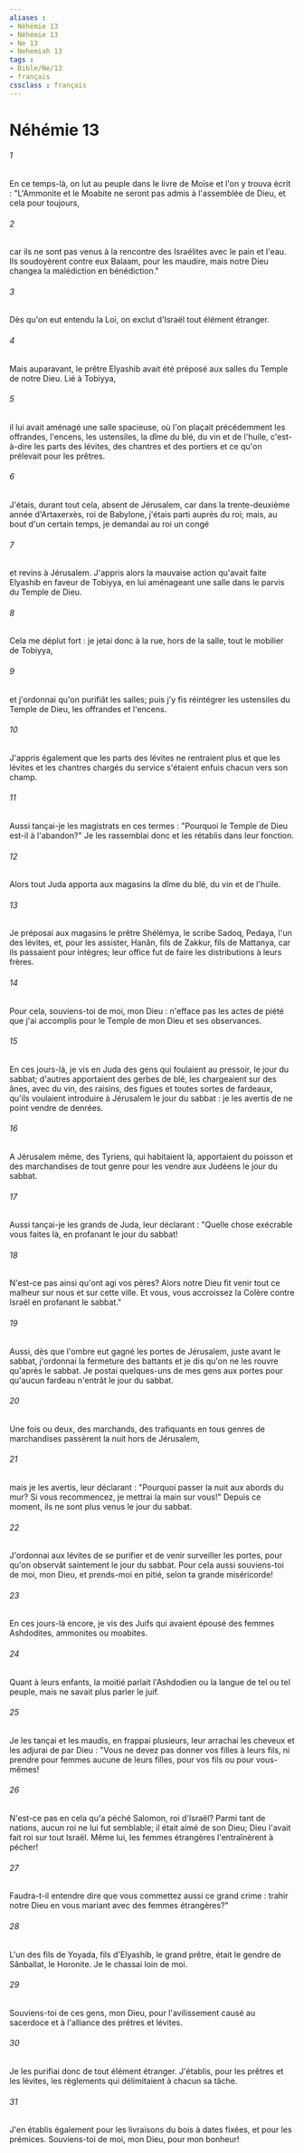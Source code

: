 ```yaml
---
aliases : 
- Néhémie 13
- Néhémie 13
- Ne 13
- Nehemiah 13
tags : 
- Bible/Ne/13
- français
cssclass : français
---
```


# Néhémie 13

###### 1
En ce temps-là, on lut au peuple dans le livre de Moïse et l'on y trouva écrit : "L'Ammonite et le Moabite ne seront pas admis à l'assemblée de Dieu, et cela pour toujours,
###### 2
car ils ne sont pas venus à la rencontre des Israélites avec le pain et l'eau. Ils soudoyèrent contre eux Balaam, pour les maudire, mais notre Dieu changea la malédiction en bénédiction."
###### 3
Dès qu'on eut entendu la Loi, on exclut d'Israël tout élément étranger.
###### 4
Mais auparavant, le prêtre Elyashib avait été préposé aux salles du Temple de notre Dieu. Lié à Tobiyya,
###### 5
il lui avait aménagé une salle spacieuse, où l'on plaçait précédemment les offrandes, l'encens, les ustensiles, la dîme du blé, du vin et de l'huile, c'est-à-dire les parts des lévites, des chantres et des portiers et ce qu'on prélevait pour les prêtres.
###### 6
J'étais, durant tout cela, absent de Jérusalem, car dans la trente-deuxième année d'Artaxerxès, roi de Babylone, j'étais parti auprès du roi; mais, au bout d'un certain temps, je demandai au roi un congé
###### 7
et revins à Jérusalem. J'appris alors la mauvaise action qu'avait faite Elyashib en faveur de Tobiyya, en lui aménageant une salle dans le parvis du Temple de Dieu.
###### 8
Cela me déplut fort : je jetai donc à la rue, hors de la salle, tout le mobilier de Tobiyya,
###### 9
et j'ordonnai qu'on purifiât les salles; puis j'y fis réintégrer les ustensiles du Temple de Dieu, les offrandes et l'encens.
###### 10
J'appris également que les parts des lévites ne rentraient plus et que les lévites et les chantres chargés du service s'étaient enfuis chacun vers son champ.
###### 11
Aussi tançai-je les magistrats en ces termes : "Pourquoi le Temple de Dieu est-il à l'abandon?" Je les rassemblai donc et les rétablis dans leur fonction.
###### 12
Alors tout Juda apporta aux magasins la dîme du blé, du vin et de l'huile.
###### 13
Je préposai aux magasins le prêtre Shélémya, le scribe Sadoq, Pedaya, l'un des lévites, et, pour les assister, Hanân, fils de Zakkur, fils de Mattanya, car ils passaient pour intègres; leur office fut de faire les distributions à leurs frères.
###### 14
Pour cela, souviens-toi de moi, mon Dieu : n'efface pas les actes de piété que j'ai accomplis pour le Temple de mon Dieu et ses observances.
###### 15
En ces jours-là, je vis en Juda des gens qui foulaient au pressoir, le jour du sabbat; d'autres apportaient des gerbes de blé, les chargeaient sur des ânes, avec du vin, des raisins, des figues et toutes sortes de fardeaux, qu'ils voulaient introduire à Jérusalem le jour du sabbat : je les avertis de ne point vendre de denrées.
###### 16
A Jérusalem même, des Tyriens, qui habitaient là, apportaient du poisson et des marchandises de tout genre pour les vendre aux Judéens le jour du sabbat.
###### 17
Aussi tançai-je les grands de Juda, leur déclarant : "Quelle chose exécrable vous faites là, en profanant le jour du sabbat!
###### 18
N'est-ce pas ainsi qu'ont agi vos pères? Alors notre Dieu fit venir tout ce malheur sur nous et sur cette ville. Et vous, vous accroissez la Colère contre Israël en profanant le sabbat."
###### 19
Aussi, dès que l'ombre eut gagné les portes de Jérusalem, juste avant le sabbat, j'ordonnai la fermeture des battants et je dis qu'on ne les rouvre qu'après le sabbat. Je postai quelques-uns de mes gens aux portes pour qu'aucun fardeau n'entrât le jour du sabbat.
###### 20
Une fois ou deux, des marchands, des trafiquants en tous genres de marchandises passèrent la nuit hors de Jérusalem,
###### 21
mais je les avertis, leur déclarant : "Pourquoi passer la nuit aux abords du mur? Si vous recommencez, je mettrai la main sur vous!" Depuis ce moment, ils ne sont plus venus le jour du sabbat.
###### 22
J'ordonnai aux lévites de se purifier et de venir surveiller les portes, pour qu'on observât saintement le jour du sabbat. Pour cela aussi souviens-toi de moi, mon Dieu, et prends-moi en pitié, selon ta grande miséricorde!
###### 23
En ces jours-là encore, je vis des Juifs qui avaient épousé des femmes Ashdodites, ammonites ou moabites.
###### 24
Quant à leurs enfants, la moitié parlait l'Ashdodien ou la langue de tel ou tel peuple, mais ne savait plus parler le juif.
###### 25
Je les tançai et les maudis, en frappai plusieurs, leur arrachai les cheveux et les adjurai de par Dieu : "Vous ne devez pas donner vos filles à leurs fils, ni prendre pour femmes aucune de leurs filles, pour vos fils ou pour vous-mêmes!
###### 26
N'est-ce pas en cela qu'a péché Salomon, roi d'Israël? Parmi tant de nations, aucun roi ne lui fut semblable; il était aimé de son Dieu; Dieu l'avait fait roi sur tout Israël. Même lui, les femmes étrangères l'entraînèrent à pécher!
###### 27
Faudra-t-il entendre dire que vous commettez aussi ce grand crime : trahir notre Dieu en vous mariant avec des femmes étrangères?"
###### 28
L'un des fils de Yoyada, fils d'Elyashib, le grand prêtre, était le gendre de Sânballat, le Horonite. Je le chassai loin de moi.
###### 29
Souviens-toi de ces gens, mon Dieu, pour l'avilissement causé au sacerdoce et à l'alliance des prêtres et lévites.
###### 30
Je les purifiai donc de tout élément étranger. J'établis, pour les prêtres et les lévites, les règlements qui délimitaient à chacun sa tâche.
###### 31
J'en établis également pour les livraisons du bois à dates fixées, et pour les prémices. Souviens-toi de moi, mon Dieu, pour mon bonheur!
